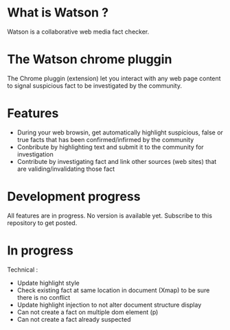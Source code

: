 # What is Watson ?
Watson is a collaborative web media fact checker.

# The Watson chrome pluggin
The Chrome pluggin (extension) let you interact with any web page content to signal suspicious fact to be investigated by the community.

# Features
* During your web browsin, get automatically highlight suspicious, false or true facts that has been confirmed/infirmed by the community
* Conbribute by highlighting text and submit it to the community for investigation
* Contribute by investigating fact and link other sources (web sites) that are validing/invalidating those fact

# Development progress
All features are in progress. No version is available yet. Subscribe to this repository to get posted.

# In progress
Technical :
- Update highlight style
- Check existing fact at same location in document (Xmap) to be sure there is no conflict
- Update highlight injection to not alter document structure display
- Can not create a fact on multiple dom element (p)
- Can not create a fact already suspected
